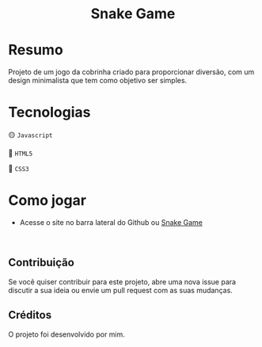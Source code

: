 <h1 align="center">Snake Game<h1>

<div align="center"></div>


###

# Resumo

Projeto de um jogo da cobrinha criado para proporcionar diversão, com um design minimalista que tem como objetivo ser simples.
<br>

# Tecnologias

🟡 ```Javascript```

🔴 ```HTML5```

🔵 ```CSS3```

# Como jogar

- Acesse o site no barra lateral do Github ou [Snake Game](https://dimitri-matheus.github.io/Snake/)
<br>

## Contribuição
Se você quiser contribuir para este projeto, abre uma nova issue para discutir a sua ideia ou envie um pull request com as suas mudanças.

## Créditos
O projeto foi desenvolvido por mim.
